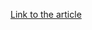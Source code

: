 [Link to the article](https://www.microsoft.com/en-us/security/blog/2021/11/16/evolving-trends-in-iranian-threat-actor-activity-mstic-presentation-at-cyberwarcon-2021)
